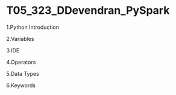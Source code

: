 # T05_323_DDevendran_PySpark
1.Python Introduction

2.Variables

3.IDE

4.Operators

5.Data Types

6.Keywords
